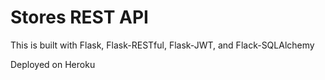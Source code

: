 # Stores REST API

This is built with Flask, Flask-RESTful, Flask-JWT, and Flack-SQLAlchemy

Deployed on Heroku